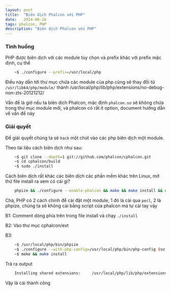 ```yaml
---
layout: post
title:  "Biên dịch Phalcon với PHP"
date:   2014-06-16
tags: phalcon, PHP
description: "Biên dịch Phalcon với PHP"
---
```


### Tình huống

PHP được biên dịch với các module tùy chọn và prefix khác với prefix mặc định, cụ thể

```bash
	~$ ./configure --prefix=/usr/local/php
```

Điều này dẫn tới thư mục chứa các module của php cũng sẽ thay đổi từ `/usr/lib64/php/module/` thành /usr/local/php/lib/php/extensions/no-debug-non-zts-20121212/

Vấn đề là giờ nếu ta biên dịch Phalcon, mặc định `phalcon.so` sẽ không chứa trong thư mục module mới, và phalcon có rất ít option, document hướng dẫn về vấn đề này

### Giải quyết

Để giải quyết chúng ta sẽ `hack` một chút vào các php biên dịch một module.

Theo tài liệu cách biên dịch như sau:

```bash
	~$ git clone --depth=1 git://github.com/phalcon/cphalcon.git
	~$ cd cphalcon/build
	~$ sudo ./install
```

Cách biên dịch rất khác các biên dịch các phần mềm khác trên Linux, mở thử file install ra xem có cái gì?

```bash
	phpize && ./configure --enable-phalcon && make && make install && echo -e "\nThanks for compiling Phalcon!\nBuild succeed: Please restart your web server to complete the installation"
```

Chà, PHP có 2 cách chính để cài đặt một module, 1 đó là cài qua `pecl`, 2 là phpize, chúng ta sẽ không cài bằng script của phalcon mà tự cài tay vậy

B1: Comment dòng phía trên trong file install và chạy `./install`

B2: Vào thư mục cphalcon/ext

B3: 

```bash
	~$ /usr/local/php/bin/phpize
	~$ ./configure --with-php-config=/usr/local/php/bin/php-config (sử dụng config của php mới build)
	~$ make && make install
```

Trả ra output

```bash
	Installing shared extensions:     /usr/local/php/lib/php/extensions/no-debug-non-zts-20121212/
```

Vậy là cài thành công